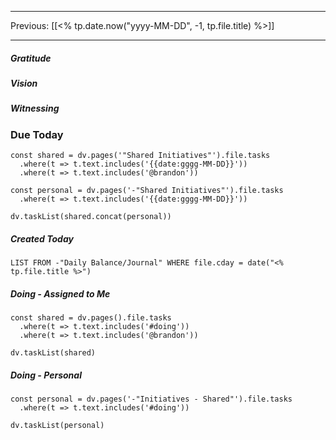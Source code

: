 - - -
Previous: [[<% tp.date.now("yyyy-MM-DD", -1, tp.file.title) %>]] 
- - -
##### Gratitude

##### Vision

##### Witnessing

### Due Today

```dataviewjs
const shared = dv.pages('"Shared Initiatives"').file.tasks
  .where(t => t.text.includes('{{date:gggg-MM-DD}}'))
  .where(t => t.text.includes('@brandon'))

const personal = dv.pages('-"Shared Initiatives"').file.tasks
  .where(t => t.text.includes('{{date:gggg-MM-DD}}'))

dv.taskList(shared.concat(personal))

```

##### Created Today
```dataview
LIST FROM -"Daily Balance/Journal" WHERE file.cday = date("<% tp.file.title %>")
```

##### Doing - Assigned to Me
```dataviewjs
const shared = dv.pages().file.tasks
  .where(t => t.text.includes('#doing'))
  .where(t => t.text.includes('@brandon'))

dv.taskList(shared)
```

##### Doing - Personal
```dataviewjs
const personal = dv.pages('-"Initiatives - Shared"').file.tasks
  .where(t => t.text.includes('#doing'))

dv.taskList(personal)
```
